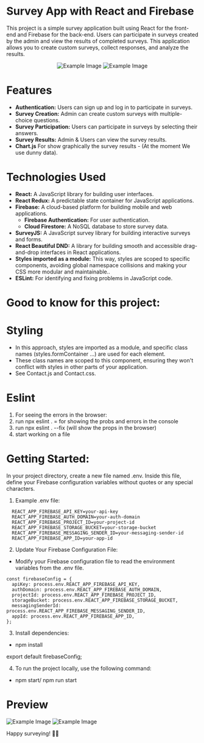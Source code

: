 # Survey App with React and Firebase
This project is a simple survey application built using React for the front-end and Firebase for the back-end. Users can participate in surveys created by the admin and view the results of completed surveys. This application allows you to create custom surveys, collect responses, and analyze the results.

<div align="center">
<img src="images/login.png" alt="Example Image">
<img src="images/routes.png" alt="Example Image">
</div>

# Features
- **Authentication:** Users can sign up and log in to participate in surveys.
- **Survey Creation:** Admin can create custom surveys with multiple-choice questions.
- **Survey Participation:** Users can participate in surveys by selecting their answers.
- **Survey Results:** Admin & Users can view the survey results.
- **Chart.js** For show graphically the survey results - (At the moment We use dunny data). 

# Technologies Used
- **React:** A JavaScript library for building user interfaces.
- **React Redux:**  A predictable state container for JavaScript applications.
- **Firebase:** A cloud-based platform for building mobile and web applications.
  - **Firebase Authentication:** For user authentication.
  - **Cloud Firestore:** A NoSQL database to store survey data.
- **SurveyJS:** A JavaScript survey library for building interactive surveys and forms.
- **React Beautiful DND:**  A library for building smooth and accessible drag-and-drop interfaces in React applications.
- **Styles imported as a module:** This way, styles are scoped to specific components, avoiding global namespace collisions and making your CSS more modular and maintainable.. 
- **ESLint:** For identifying and fixing problems in JavaScript code.



# Good to know for this project: 

# Styling
- In this approach, styles are imported as a module, and specific class names (styles.formContainer ...) are used for each element. 
- These class names are scoped to this component, ensuring they won't conflict with styles in other parts of your application.
- See Contact.js and Contact.css. 

# Eslint
1. For seeing the errors in the browser:
2. run npx eslint . = for showing the probs and errors in the console
3. run npx eslint . --fix (will show the props in the browser)
4. start working on a file

# Getting Started:

In your project directory, create a new file named .env. Inside this file, define your Firebase configuration variables without quotes or any special characters.

1.  Example .env file:

```
  REACT_APP_FIREBASE_API_KEY=your-api-key
  REACT_APP_FIREBASE_AUTH_DOMAIN=your-auth-domain
  REACT_APP_FIREBASE_PROJECT_ID=your-project-id
  REACT_APP_FIREBASE_STORAGE_BUCKET=your-storage-bucket
  REACT_APP_FIREBASE_MESSAGING_SENDER_ID=your-messaging-sender-id
  REACT_APP_FIREBASE_APP_ID=your-app-id
```

2. Update Your Firebase Configuration File:
- Modify your Firebase configuration file to read the environment variables from the .env file.

```
const firebaseConfig = {
  apiKey: process.env.REACT_APP_FIREBASE_API_KEY,
  authDomain: process.env.REACT_APP_FIREBASE_AUTH_DOMAIN,
  projectId: process.env.REACT_APP_FIREBASE_PROJECT_ID,
  storageBucket: process.env.REACT_APP_FIREBASE_STORAGE_BUCKET,
  messagingSenderId: process.env.REACT_APP_FIREBASE_MESSAGING_SENDER_ID,
  appId: process.env.REACT_APP_FIREBASE_APP_ID,
};
```

3. Install dependencies:
- npm install

export default firebaseConfig;

4. To run the project locally, use the following command:
- npm start/ npm run start

# Preview

<div>
<img src="images/sidemenu.png" alt="Example Image">
<img src="images/survey.png" alt="Example Image">
</div>


Happy surveying! 📝✨


